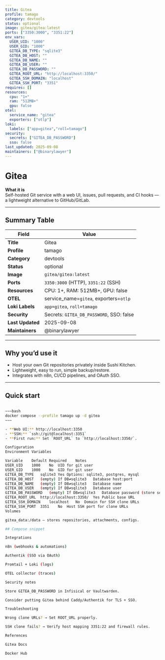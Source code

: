 ```yaml
---
title: Gitea
profile: tamago
category: devtools
status: optional
image: gitea/gitea:latest
ports: ["3350:3000", "3351:22"]
env_vars:
  USER_UID: "1000"
  USER_GID: "1000"
  GITEA_DB_TYPE: "sqlite3"
  GITEA_DB_HOST: ""
  GITEA_DB_NAME: ""
  GITEA_DB_USER: ""
  GITEA_DB_PASSWORD: ""
  GITEA_ROOT_URL: "http://localhost:3350/"
  GITEA_SSH_DOMAIN: "localhost"
  GITEA_SSH_PORT: "3351"
requires: []
resources:
  cpu: "1+"
  ram: "512MB+"
  gpu: false
otel:
  service_name: "gitea"
  exporters: ["otlp"]
loki:
  labels: ["app=gitea","roll=tamago"]
security:
  secrets: ["GITEA_DB_PASSWORD"]
  sso: false
last_updated: 2025-09-08
maintainers: ["@binarylawyer"]
---
```


# **Gitea**

**What it is**  
Self-hosted Git service with a web UI, issues, pull requests, and CI hooks — a lightweight alternative to GitHub/GitLab.

---

## **Summary Table**

| **Field**       | **Value** |
|-----------------|-----------|
| **Title**       | Gitea |
| **Profile**     | tamago |
| **Category**    | devtools |
| **Status**      | optional |
| **Image**       | `gitea/gitea:latest` |
| **Ports**       | `3350:3000` (HTTP), `3351:22` (SSH) |
| **Resources**   | CPU: 1+, RAM: 512MB+, GPU: false |
| **OTEL**        | service_name=`gitea`, exporters=`otlp` |
| **Loki Labels** | `app=gitea`, `roll=tamago` |
| **Security**    | Secrets: `GITEA_DB_PASSWORD`, SSO: false |
| **Last Updated**| 2025-09-08 |
| **Maintainers** | @binarylawyer |

---

## **Why you’d use it**

* Host your own Git repositories privately inside Sushi Kitchen.  
* Lightweight, easy to run, simple backup/restore.  
* Integrates with n8n, CI/CD pipelines, and OAuth SSO.  

---

## **Quick start**

```bash

~~~bash
docker compose --profile tamago up -d gitea
~~~

- **Web UI:** http://localhost:3350  
- **SSH:** `ssh://git@localhost:3351`  
- **First run:** Set `ROOT_URL` to `http://localhost:3350/`.

Configuration
Environment Variables

Variable	Default	Required	Notes
USER_UID	1000	No	UID for git user
USER_GID	1000	No	GID for git user
GITEA_DB_TYPE	sqlite3	Yes	Options: sqlite3, postgres, mysql
GITEA_DB_HOST	(empty)	If DB≠sqlite3	Database host:port
GITEA_DB_NAME	(empty)	If DB≠sqlite3	Database name
GITEA_DB_USER	(empty)	If DB≠sqlite3	Database user
GITEA_DB_PASSWORD	(empty)	If DB≠sqlite3	Database password (store securely)
GITEA_ROOT_URL	http://localhost:3350/	Yes	Public base URL
GITEA_SSH_DOMAIN	localhost	No	Domain for SSH clone URLs
GITEA_SSH_PORT	3351	No	Host SSH port for clone URLs
Volumes

gitea_data:/data — stores repositories, attachments, configs.

## Compose snippet

Integrations

n8n (webhooks & automations)

Authentik (SSO via OAuth)

Promtail + Loki (logs)

OTEL collector (traces)

Security notes

Store GITEA_DB_PASSWORD in Infisical or Vaultwarden.

Consider putting Gitea behind Caddy/Authentik for TLS + SSO.

Troubleshooting

Wrong clone URLs? → Set ROOT_URL properly.

SSH clone fails? → Verify host mapping 3351:22 and firewall rules.

References

Gitea Docs

Docker Hub
